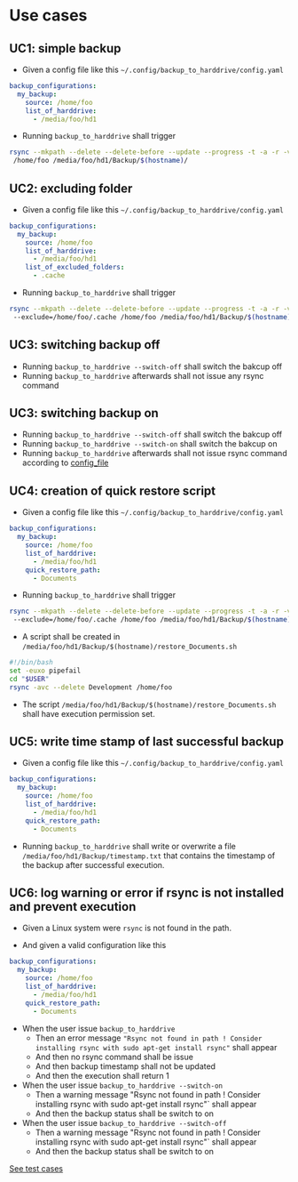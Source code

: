 # Use cases

## UC1: simple backup

* Given a config file like this `~/.config/backup_to_harddrive/config.yaml`

```yaml
backup_configurations:
  my_backup:
    source: /home/foo
    list_of_harddrive:
      - /media/foo/hd1
```

* Running `backup_to_harddrive` shall trigger

```bash
rsync --mkpath --delete --delete-before --update --progress -t -a -r -v -E -c -h
 /home/foo /media/foo/hd1/Backup/$(hostname)/
```

## UC2: excluding folder

* Given a config file like this `~/.config/backup_to_harddrive/config.yaml`

```yaml
backup_configurations:
  my_backup:
    source: /home/foo
    list_of_harddrive:
      - /media/foo/hd1
    list_of_excluded_folders:
      - .cache
```

* Running `backup_to_harddrive` shall trigger

```bash
rsync --mkpath --delete --delete-before --update --progress -t -a -r -v -E -c -h
 --exclude=/home/foo/.cache /home/foo /media/foo/hd1/Backup/$(hostname)/
```

## UC3: switching backup off

* Running `backup_to_harddrive --switch-off` shall switch the bakcup off
* Running `backup_to_harddrive` afterwards shall not issue any rsync command

## UC3: switching backup on

* Running `backup_to_harddrive --switch-off` shall switch the bakcup off
* Running `backup_to_harddrive --switch-on` shall switch the bakcup on
* Running `backup_to_harddrive` afterwards shall not issue rsync command
 according to [config_file](~/.config/backup_to_harddrive/config.yaml)

## UC4: creation of quick restore script

* Given a config file like this `~/.config/backup_to_harddrive/config.yaml`

```yaml
backup_configurations:
  my_backup:
    source: /home/foo
    list_of_harddrive:
      - /media/foo/hd1
    quick_restore_path:
      - Documents
```

* Running `backup_to_harddrive` shall trigger

```bash
rsync --mkpath --delete --delete-before --update --progress -t -a -r -v -E -c -h
 --exclude=/home/foo/.cache /home/foo /media/foo/hd1/Backup/$(hostname)/
```

* A script shall be created in `/media/foo/hd1/Backup/$(hostname)/restore_Documents.sh`

```bash
#!/bin/bash
set -euxo pipefail
cd "$USER"
rsync -avc --delete Development /home/foo
```

* The script `/media/foo/hd1/Backup/$(hostname)/restore_Documents.sh` shall have
execution permission set.

## UC5: write time stamp of last successful backup

* Given a config file like this `~/.config/backup_to_harddrive/config.yaml`

```yaml
backup_configurations:
  my_backup:
    source: /home/foo
    list_of_harddrive:
      - /media/foo/hd1
    quick_restore_path:
      - Documents
```

* Running `backup_to_harddrive` shall write or overwrite a file
`/media/foo/hd1/Backup/timestamp.txt` that contains the timestamp of the backup
 after successful execution.

## UC6: log warning or error if rsync is not installed and prevent execution

* Given a Linux system were `rsync` is not found in the path.

* And given a valid configuration like this

```yaml
backup_configurations:
  my_backup:
    source: /home/foo
    list_of_harddrive:
      - /media/foo/hd1
    quick_restore_path:
      - Documents
```

* When the user issue `backup_to_harddrive`
  * Then an error message `"Rsync not found in path ! Consider installing rsync
   with sudo apt-get install rsync"` shall appear
  * And then no rsync command shall be issue
  * And then backup timestamp shall not be updated
  * And then the execution shall return 1
* When the user issue `backup_to_harddrive --switch-on`
  * Then a warning message "Rsync not found in path ! Consider installing rsync
   with sudo apt-get install rsync"` shall appear
  * And then the backup status shall be switch to on
* When the user issue `backup_to_harddrive --switch-off`
  * Then a warning message "Rsync not found in path ! Consider installing rsync
   with sudo apt-get install rsync"` shall appear
  * And then the backup status shall be switch to on

[See test cases](validation/usecase_6_test_list.txt)
